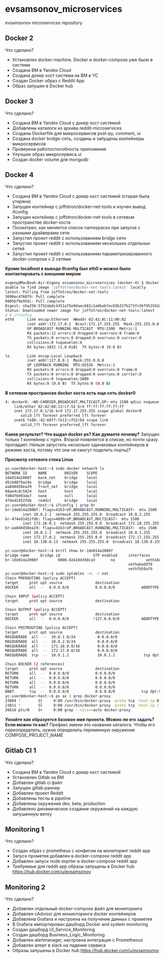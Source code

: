 # evsamsonov_microservices
evsamsonov microservices repository

## Docker 2

Что сделано?

- Установлен docker-machine. Docker и docker-compose уже были в системе
- Создана ВМ в Yandex Cloud
- Создана докер хост система на ВМ в YC
- Создан Docker образ с Reddit App
- Образ запушен в Docker hub

## Docker 3

Что сделано?

- Создана ВМ в Yandex Cloud с докер хост системой
- Добавлены каталоги из архива reddit-microservices
- Созданы Dockerfile для микросервисов post-py, comment, ui
- Создана docker bridge-сеть, созданы и запущены контейнеры микросервисов
- Проверена работоспособность приложения
- Улучшен образ микросервиса ui
- Создан docker volume для mongodb  

## Docker 4

Что сделано?

- Создана ВМ в Yandex Cloud с докер хост системой (старая была утеряна)
- Запущен контейнер с joffotron/docker-net-tools и изучен вывод ifconfig
- Запущен контейнер с joffotron/docker-net-tools в сетевом пространстве docker-хоста
- Посмотрел, как меняется список namespaces при запуске с разными драйверами сети
- Запустил проект reddit с использованием bridge сети
- Запустил проект reddit с использованием нескольких отдельных сетей
- Запустил проект reddit с использованием параметризированного docker-compose с 2 сетями

**Кроме localhost в выводе ifconfig был eth0 и можно было контактировать с внешним миром**
```bash
evgeny@MacBook-Air-Evgeny evsamsonov_microservices (docker-4) $ docker run --rm -it joffotron/docker-net-tools
Unable to find image 'joffotron/docker-net-tools:latest' locally
latest: Pulling from joffotron/docker-net-tools
3690ec4760f9: Pull complete 
0905b79e95dc: Pull complete 
Digest: sha256:5752abdc4351a75e9daec681c1a6babfec03b317b273fc56f953592e6218d5b5
Status: Downloaded newer image for joffotron/docker-net-tools:latest
/ # ifconfig
eth0      Link encap:Ethernet  HWaddr 02:42:AC:11:00:02  
          inet addr:172.17.0.2  Bcast:172.17.255.255  Mask:255.255.0.0
          UP BROADCAST RUNNING MULTICAST  MTU:1500  Metric:1
          RX packets:12 errors:0 dropped:0 overruns:0 frame:0
          TX packets:0 errors:0 dropped:0 overruns:0 carrier:0
          collisions:0 txqueuelen:0 
          RX bytes:1032 (1.0 KiB)  TX bytes:0 (0.0 B)

lo        Link encap:Local Loopback  
          inet addr:127.0.0.1  Mask:255.0.0.0
          UP LOOPBACK RUNNING  MTU:65536  Metric:1
          RX packets:0 errors:0 dropped:0 overruns:0 frame:0
          TX packets:0 errors:0 dropped:0 overruns:0 carrier:0
          collisions:0 txqueuelen:1000 
          RX bytes:0 (0.0 B)  TX bytes:0 (0.0 B)
```

**В сетевом пространсве docker хоста есть еще сеть docker0**
```bash
4: docker0: <NO-CARRIER,BROADCAST,MULTICAST,UP> mtu 1500 qdisc noqueue state DOWN group default 
    link/ether 02:42:60:13:cf:52 brd ff:ff:ff:ff:ff:ff
    inet 172.17.0.1/16 brd 172.17.255.255 scope global docker0
       valid_lft forever preferred_lft forever
    inet6 fe80::42:60ff:fe13:cf52/64 scope link 
       valid_lft forever preferred_lft forever
```

**Каков результат? Что выдал docker ps? Как думаете почему?**
Запущен только 1 контейнер с nginx. Второй появляется в списке, но почти сразу пропадает. Нельзя запустить несколько одинаковых контейнеров в режиме хоста, потому что они не смогут поделить порты)?


**Просмотр сетевого стека Linux**
```bash
yc-user@docker-host:~$ sudo docker network ls
NETWORK ID     NAME        DRIVER    SCOPE
1de014a2008f   back_net    bridge    local
d5cb9079a24e   bridge      bridge    local
aa840450ea29   front_net   bridge    local
68ae4cdc5824   host        host      local
fd04fb993de7   none        null      local
474ed1452fdb   reddit      bridge    local
yc-user@docker-host:~$ ifconfig | grep br
br-1de014a2008f: flags=4163<UP,BROADCAST,RUNNING,MULTICAST>  mtu 1500
        inet 10.0.2.1  netmask 255.255.255.0  broadcast 10.0.2.255
br-474ed1452fdb: flags=4099<UP,BROADCAST,MULTICAST>  mtu 1500
        inet 172.18.0.1  netmask 255.255.0.0  broadcast 172.18.255.255
br-aa840450ea29: flags=4163<UP,BROADCAST,RUNNING,MULTICAST>  mtu 1500
        inet 10.0.1.1  netmask 255.255.255.0  broadcast 10.0.1.255
        inet 172.17.0.1  netmask 255.255.0.0  broadcast 172.17.255.255
        inet 10.130.0.13  netmask 255.255.255.0  broadcast 10.130.0.255

yc-user@docker-host:~$ brctl show br-1de014a2008f
bridge name     bridge id               STP enabled     interfaces
br-1de014a2008f         8000.024284360ca3       no              veth16d0b22
                                                        vethabadd70
                                                        vethfb50af9
yc-user@docker-host:~$ sudo iptables -nL -t nat
Chain PREROUTING (policy ACCEPT)
target     prot opt source               destination         
DOCKER     all  --  0.0.0.0/0            0.0.0.0/0            ADDRTYPE match dst-type LOCAL

Chain INPUT (policy ACCEPT)
target     prot opt source               destination         

Chain OUTPUT (policy ACCEPT)
target     prot opt source               destination         
DOCKER     all  --  0.0.0.0/0           !127.0.0.0/8          ADDRTYPE match dst-type LOCAL

Chain POSTROUTING (policy ACCEPT)
target     prot opt source               destination         
MASQUERADE  all  --  10.0.1.0/24          0.0.0.0/0           
MASQUERADE  all  --  10.0.2.0/24          0.0.0.0/0           
MASQUERADE  all  --  172.18.0.0/16        0.0.0.0/0           
MASQUERADE  all  --  172.17.0.0/16        0.0.0.0/0           
MASQUERADE  tcp  --  10.0.1.2             10.0.1.2             tcp dpt:9292

Chain DOCKER (2 references)
target     prot opt source               destination         
RETURN     all  --  0.0.0.0/0            0.0.0.0/0           
RETURN     all  --  0.0.0.0/0            0.0.0.0/0           
RETURN     all  --  0.0.0.0/0            0.0.0.0/0           
RETURN     all  --  0.0.0.0/0            0.0.0.0/0           
DNAT       tcp  --  0.0.0.0/0            0.0.0.0/0            tcp dpt:9292 to:10.0.1.2:9292
yc-user@docker-host:~$ ps ax | grep docker-proxy
23804 ?        Sl     0:00 /usr/bin/docker-proxy -proto tcp -host-ip 0.0.0.0 -host-port 9292 -container-ip 10.0.1.2 -container-port 9292
23811 ?        Sl     0:00 /usr/bin/docker-proxy -proto tcp -host-ip :: -host-port 9292 -container-ip 10.0.1.2 -container-port 9292
26616 pts/0    S+     0:00 grep --color=auto docker-proxy
```

**Узнайте как образуется базовое имя проекта. Можно ли его задать? Если можно то как?**
Префикс имени это название каталога. Чтобы его переопределить, нужно определить переменную окружения COMPOSE_PROJECT_NAME

## Gitlab CI 1

Что сделано?

- Создана ВМ в Yandex Cloud с докер хост системой
- Установлен Gitlab на ВМ
- Добавлен gitlab ci файл
- Запущен gitlab раннер
- Добавлен проект Reddit
- Добавлены тесты в pipeline
- Добавлены окружения dev, beta, production
- Добавлено динамическое создание окружений на каждую запушенную ветку

## Monitoring 1

Что сделано?

- Создан образ c prometheus c конфигом на мониторинг reddit app
- Запуск прометея добавлен в docker-compose reddit app
- Добавлен запуск node exprter в docker-compose reddit app
- Требуемые для reddit app образы запущены в Docker hub https://hub.docker.com/u/evsamsonov

## Monitoring 2

Что сделано?

- Добавлен отдельный docker-compose файл для мониторинга
- Добавлен cAdvisor для мониоторинга docker контейнеров
- Добавлена Grafana и настроена на получение данных с прометея
- В Grafana импортирован дашборд Docker and system monitoring 
- Создан дашборд UI_Service_Monitoring
- Создан дашборд Business_Logic_Monitoring 
- Добавлен alertmanager, настроена интеграция с Prometheous 
- Добавлен алерт в slack на падение сервиса 
- Образы запушены в Docker hub https://hub.docker.com/u/evsamsonov
